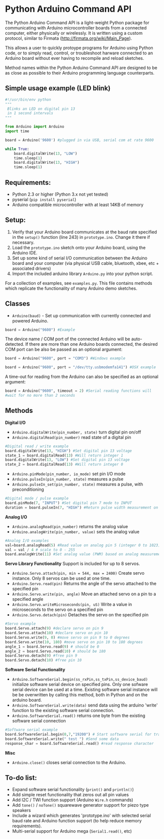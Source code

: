# Python Arduino Command API

The Python Arduino Command API is a light-weight Python package for 
communicating with Arduino microcontroller boards from a connected computer, either physically or wirelessly. 
It is written using a custom protocol, similar to Firmata (http://firmata.org/wiki/Main_Page). 

This allows a user to quickly protoype programs for Arduino using Python code, or to simply read, control, or 
troubleshoot harware connected to an Arduino board without ever having to recompile and reload sketches.

Method names within the Python Arduino Command API are designed to be as close 
as possible to their Arduino programming language counterparts.

## Simple usage example (LED blink)
```python
#!/usr/bin/env python
"""
 Blinks an LED on digital pin 13
 in 1 second intervals
"""

from Arduino import Arduino
import time

board = Arduino('9600') #plugged in via USB, serial com at rate 9600

while True:
    board.digitalWrite(13, "LOW")
    time.sleep(1)
    board.digitalWrite(13, "HIGH")
    time.sleep(1)
```

## Requirements:
* Python 2.3 or higher (Python 3.x not yet tested)
* pyserial (`pip install pyserial`)
* Arduino compatible microcontroller with at least 14KB of memory 

## Setup:
1. Verify that your Arduino board communicates at the baud rate specified in the 
`setup()` function (line 243) in `prototype.ino`. Change it there if necessary.
2. Load the `prototype.ino` sketch onto your Arduino board, using the Arduino IDE.
3. Set up some kind of serial I/O communication between the Arduino board and your computer (via physical USB cable, 
bluetooth, xbee, etc + associated drivers)
4. Import the included arduino library `Arduino.py` into your python script.

For a collection of examples, see `examples.py`. This file contains methods which replicate
the functionality of many Arduino demo sketches. 

## Classes
- `Arduino(baud)` - Set up communication with currently connected and powered 
Arduino. 

```python
board = Arduino("9600") #Example
```

The device name / COM port of the connected Arduino will be auto-detected. 
If there are more than one Arduino boards connected,
the desired COM port can be also be passed as an optional argument:

```python
board = Arduino("9600", port = "COM3") #Windows example
```
```python
board = Arduino("9600", port = "/dev/tty.usbmodemfa141") #OSX example
```

A time-out for reading from the Arduino can also be specified as an optional 
argument:

```python
board = Arduino("9600", timeout = 2) #Serial reading functions will 
#wait for no more than 2 seconds
```

## Methods

**Digital I/O**

- `Arduino.digitalWrite(pin_number, state)` turn digital pin on/off
- `Arduino.digitalRead(pin_number)` read state of a digital pin

```python
#Digital read / write example
board.digitalWrite(13, "HIGH") #Set digital pin 13 voltage
state_1 = board.digitalRead(13) #Will return integer 1
board.digitalWrite(13, "LOW") #Set digital pin 13 voltage
state_2 = board.digitalRead(13) #Will return integer 0
```

- `Arduino.pinMode(pin_number, io_mode)` set pin I/O mode
- `Arduino.pulseIn(pin_number, state)` measures a pulse  
- `Arduino.pulseIn_set(pin_number, state)` measures a pulse, with preconditioning

```python
#Digital mode / pulse example
board.pinMode(7, "INPUT") #Set digital pin 7 mode to INPUT
duration = board.pulseIn(7, "HIGH") #Return pulse width measurement on pin 7
```

**Analog I/O**

- `Arduino.analogRead(pin_number)` returns the analog value
- `Arduino.analogWrite(pin_number, value)` sets the analog value

```python
#Analog I/O examples
val=board.analogRead(5) #Read value on analog pin 5 (integer 0 to 1023)
val = val / 4 # scale to 0 - 255
board.analogWrite(11) #Set analog value (PWM) based on analog measurement
```

**Servo Library Functionality**
Support is included for up to 8 servos. 

- `Arduino.Servo.attach(pin, min = 544, max = 2400)` Create servo instance. Only 8 servos can be used at one time. 
- `Arduino.Servo.read(pin)` Returns the angle of the servo attached to the specified pin
- `Arduino.Servo.write(pin, angle)` Move an attached servo on a pin to a specified angle
- `Arduino.Servo.writeMicroseconds(pin, uS)` Write a value in microseconds to the servo on a specified pin
- `Arduino.Servo.detach(pin)` Detaches the servo on the specified pin

```python
#Servo example
board.Servo.attach(9) #declare servo on pin 9
board.Servo.attach(10) #declare servo on pin 10
board.Servo.write(9, 0) #move servo on pin 9 to 0 degrees
board.Servo.write(10, 180) #move servo on pin 10 to 180 degrees
angle_1 = board.Servo.read(9) # should be 0
angle_2 = board.Servo.read(10) # should be 180
board.Servo.detach(9) #free pin 9
board.Servo.detach(10) #free pin 10
```

**Software Serial Functionality**

- `Arduino.SoftwareSerial.begin(ss_rxPin,ss_txPin,ss_device_baud)` initialize software serial device on 
specified pins. 
Only one sofware serial device can be used at a time. Existing software serial instance will 
be be overwritten by calling this method, both in Python and on the arduino board.
- `Arduino.SoftwareSerial.write(data)` send data using the arduino 'write' function to the existing software serial connection.
- `Arduino.SoftwareSerial.read()` returns one byte from the existing software serial connection

```python
#Software serial example
board.SoftwareSerial.begin(0,7,"19200") # Start software serial for transmit only (tx on pin 7)
board.SoftwareSerial.write(" test ") #Send some data 
response_char = board.SoftwareSerial.read() #read response character
```

**Misc**

- `Arduino.close()` closes serial connection to the Arduino.

## To-do list:
- Expand software serial functionality (`print()` and `println()`)
- Add simple reset functionality that zeros out all pin values
- Add I2C / TWI function support (Arduino `Wire.h` commands)
- Add `tone()` / `noTone()` squarewave generator support for piezo type speakers
- Include a wizard which generates 'prototype.ino' with selected serial baud rate and Arduino function support (to help reduce memory requirements).
- Multi-serial support for Arduino mega (`Serial1.read()`, etc)
